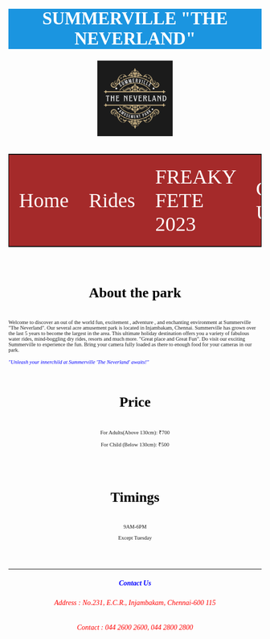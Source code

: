 <html lang="en">
<head>
<title>Summerville "The Neverland"</title>
<style>
*{font-family:'Times New Roman';font-size:normal;}
#topic{ color:white;background-color:rgb(27, 149, 224);text-align:center;font-size:35px; }
p,i{font-size:0.75em;}
li{font-size:0.75px;}
#table{font-size:large;border:1px solid black;width:100%;background-color:brown; }
#about{text-align:center;color:blue;}
.link{color:white; text-decoration:none;font-size:2.25em;}
.center {display: block;margin-left: auto;margin-right: auto;}
.cont{text-align:center;
color:black;font-size:2em;}
td{padding:20px;}
.rides{font-size:2em;color:blue;text-align:center;}
</style>
</head>
<body>
<h1 id="topic"> SUMMERVILLE "THE NEVERLAND"</h1>
<img src="Pic.png" width="150" height="150" class="center"><br>
<table id="table">
<tr><td><a class="link" href="index.html">Home</a></td>
<td><a class="link" href="index1.html">Rides</a></td>
<td><a class="link" href="index2.html">FREAKY FETE 2023</a></td>
<td><a class="link" href=#c>Contact Us</a></td></tr>
</table><br>
<div><h4 class="cont">About the park</h4></div>
<div><p>Welcome to discover an out of the world fun, excitement , adventure , and enchanting environment at Summerville "The Neverland". Our several acre amusement park is located in Injambakam, Chennai. Summerville has grown over the last 5 years to become the largest in the area. This ultimate holiday destination offers you a variety of fabulous water rides, mind-boggling dry rides, resorts and much more. "Great place and Great Fun". Do visit our exciting Summerville to experience the fun. Bring your camera fully loaded as there to enough food for your cameras in our park. </p>
<i style="color:blue;text-align: center;">"Unleash your innerchild at Summerville 'The Neverland' awaits!"</i>
<br><br>
<div><h4 class="cont">Price</h4></div>
<p style="text-align: center;">For Adults(Above 130cm): ₹700</p>
<p style="text-align: center;">For Child (Below 130cm): ₹500</p>
<br><br>
<div><h4 class="cont">Timings</h4></div>
      <p style="text-align: center;">9AM-6PM</p>
      <p style="text-align: center;">Except Tuesday</p><br><br><hr>
<div id="c"><h5 id="about"> Contact Us</h4>
<h6 style="color: red;text-align:center">Address : No.231, E.C.R., Injambakam, Chennai-600 115</h6>
<h6 style="color:red;text-align:center">Contact : 044 2600 2600, 044 2800 2800</h6>
</div>
</body>
</html>






